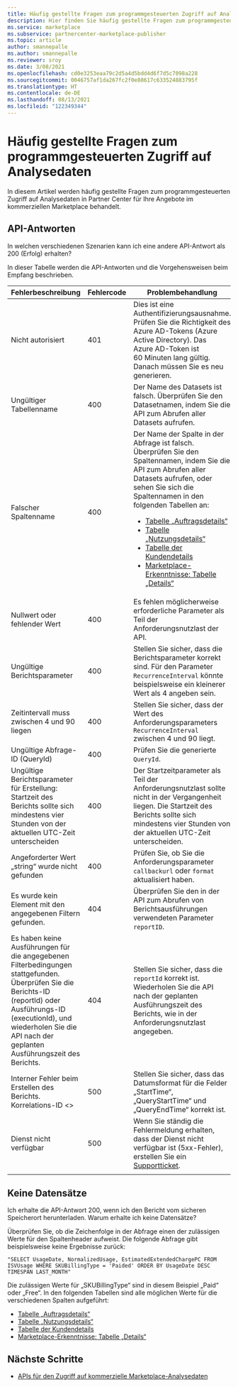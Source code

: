 ```yaml
---
title: Häufig gestellte Fragen zum programmgesteuerten Zugriff auf Analysedaten
description: Hier finden Sie häufig gestellte Fragen zum programmgesteuerten Zugriff auf Analysedaten in Partner Center für Ihre Angebote im kommerziellen Marketplace.
ms.service: marketplace
ms.subservice: partnercenter-marketplace-publisher
ms.topic: article
author: smannepalle
ms.author: smannepalle
ms.reviewer: sroy
ms.date: 3/08/2021
ms.openlocfilehash: cd0e3253eaa79c2d5a4d5bdd4d6f7d5c7098a228
ms.sourcegitcommit: 0046757af1da267fc2f0e88617c633524883795f
ms.translationtype: HT
ms.contentlocale: de-DE
ms.lasthandoff: 08/13/2021
ms.locfileid: "122349344"
---
```

# <a name="programmatic-access-of-analytics-data-common-questions"></a>Häufig gestellte Fragen zum programmgesteuerten Zugriff auf Analysedaten

In diesem Artikel werden häufig gestellte Fragen zum programmgesteuerten Zugriff auf Analysedaten in Partner Center für Ihre Angebote im kommerziellen Marketplace behandelt.

## <a name="api-responses"></a>API-Antworten

In welchen verschiedenen Szenarien kann ich eine andere API-Antwort als 200 (Erfolg) erhalten?

In dieser Tabelle werden die API-Antworten und die Vorgehensweisen beim Empfang beschrieben.

| Fehlerbeschreibung | Fehlercode | Problembehandlung |
| ------------ | ------------- | ------------- |
| Nicht autorisiert | 401 | Dies ist eine Authentifizierungsausnahme. Prüfen Sie die Richtigkeit des Azure AD-Tokens (Azure Active Directory). Das Azure AD-Token ist 60 Minuten lang gültig. Danach müssen Sie es neu generieren. |
| Ungültiger Tabellenname | 400 | Der Name des Datasets ist falsch. Überprüfen Sie den Datasetnamen, indem Sie die API zum Abrufen aller Datasets aufrufen. |
| Falscher Spaltenname | 400| Der Name der Spalte in der Abfrage ist falsch. Überprüfen Sie den Spaltennamen, indem Sie die API zum Abrufen aller Datasets aufrufen, oder sehen Sie sich die Spaltennamen in den folgenden Tabellen an:<br><ul><li>[Tabelle „Auftragsdetails“](orders-dashboard.md#orders-details-table)</li><li>[Tabelle „Nutzungsdetails“](usage-dashboard.md#usage-details-table)</li><li>[Tabelle der Kundendetails](customer-dashboard.md#customer-details-table)</li><li>[Marketplace-Erkenntnisse: Tabelle „Details“](insights-dashboard.md#marketplace-insights-details-table)</li></UL> |
| Nullwert oder fehlender Wert | 400 | Es fehlen möglicherweise erforderliche Parameter als Teil der Anforderungsnutzlast der API. |
| Ungültige Berichtsparameter | 400 | Stellen Sie sicher, dass die Berichtsparameter korrekt sind. Für den Parameter `RecurrenceInterval` könnte beispielsweise ein kleinerer Wert als 4 angeben sein. |
| Zeitintervall muss zwischen 4 und 90 liegen | 400 | Stellen Sie sicher, dass der Wert des Anforderungsparameters `RecurrenceInterval` zwischen 4 und 90 liegt. |
| Ungültige Abfrage-ID (QueryId) | 400 | Prüfen Sie die generierte `QueryId`. |
| Ungültige Berichtsparameter für Erstellung: Startzeit des Berichts sollte sich mindestens vier Stunden von der aktuellen UTC-Zeit unterscheiden | 400 | Der Startzeitparameter als Teil der Anforderungsnutzlast sollte nicht in der Vergangenheit liegen. Die Startzeit des Berichts sollte sich mindestens vier Stunden von der aktuellen UTC-Zeit unterscheiden. |
| Angeforderter Wert „string“ wurde nicht gefunden | 400 | Prüfen Sie, ob Sie die Anforderungsparameter `callbackurl` oder `format` aktualisiert haben. |
| Es wurde kein Element mit den angegebenen Filtern gefunden. | 404 | Überprüfen Sie den in der API zum Abrufen von Berichtsausführungen verwendeten Parameter `reportID`. |
| Es haben keine Ausführungen für die angegebenen Filterbedingungen stattgefunden. Überprüfen Sie die Berichts-ID (reportId) oder Ausführungs-ID (executionId), und wiederholen Sie die API nach der geplanten Ausführungszeit des Berichts. | 404 | Stellen Sie sicher, dass die `reportId` korrekt ist. Wiederholen Sie die API nach der geplanten Ausführungszeit des Berichts, wie in der Anforderungsnutzlast angegeben. |
| Interner Fehler beim Erstellen des Berichts. Korrelations-ID <> | 500 | Stellen Sie sicher, dass das Datumsformat für die Felder „StartTime“, „QueryStartTime“ und „QueryEndTime“ korrekt ist. |
| Dienst nicht verfügbar | 500 | Wenn Sie ständig die Fehlermeldung erhalten, dass der Dienst nicht verfügbar ist (5xx-Fehler), erstellen Sie ein [Supportticket](support.md). |
||||

## <a name="no-records"></a>Keine Datensätze

Ich erhalte die API-Antwort 200, wenn ich den Bericht vom sicheren Speicherort herunterladen. Warum erhalte ich keine Datensätze?

Überprüfen Sie, ob die Zeichenfolge in der Abfrage einen der zulässigen Werte für den Spaltenheader aufweist. Die folgende Abfrage gibt beispielsweise keine Ergebnisse zurück:

`"SELECT UsageDate, NormalizedUsage, EstimatedExtendedChargePC FROM ISVUsage WHERE SKUBillingType = 'Paided' ORDER BY UsageDate DESC TIMESPAN LAST_MONTH"`

Die zulässigen Werte für „SKUBillingType“ sind in diesem Beispiel „Paid“ oder „Free“. In den folgenden Tabellen sind alle möglichen Werte für die verschiedenen Spalten aufgeführt:

- [Tabelle „Auftragsdetails“](orders-dashboard.md#orders-details-table)
- [Tabelle „Nutzungsdetails“](usage-dashboard.md#usage-details-table)
- [Tabelle der Kundendetails](customer-dashboard.md#customer-details-table)
- [Marketplace-Erkenntnisse: Tabelle „Details“](insights-dashboard.md#marketplace-insights-details-table)

## <a name="next-steps"></a>Nächste Schritte

- [APIs für den Zugriff auf kommerzielle Marketplace-Analysedaten](analytics-available-apis.md)
